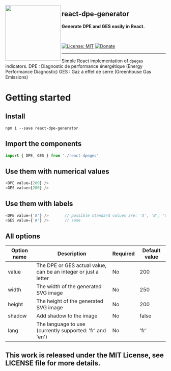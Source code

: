 
<a href="https://github.com/nocturneio"><img src="https://i.imgur.com/cVSsETP.png" align="left" height="174" width="174"/></a>

## react-dpe-generator
**Generate DPE and GES easily in React.**


<br>


[![License: MIT](https://img.shields.io/badge/License-MIT-yellow.svg)](https://opensource.org/licenses/MIT)
[![Donate](https://img.shields.io/badge/Donate-PayPal-green.svg)](https://paypal.me/clementdlc)

___


Simple React implementation of `dpeges` indicators.
DPE : Diagnostic de performance énergétique (Energy Performance Diagnostic)
GES : Gaz à effet de serre (Greenhouse Gas Emissions)
# Getting started
## Install
```
npm i --save react-dpe-generator
```
## Import the components
```javascript
import { DPE, GES } from './react-dpeges'
```
## Use them with numerical values
```javascript
<DPE value={200} />
<GES value={200} />
```
## Use them with labels
```javascript
<DPE value={'A'} />       // possible standard values are: 'A', 'B', 'C', 'D', 'E', 'F'
<GES value={'A'} />       // same
```
## All options
Option name   | Description                                                     | Required | Default value
------------- | --------------------------------------------------------------- | -------- | -------------
value         | The DPE or GES actual value, can be an integer or just a letter | No       | 200
width         | The width of the generated SVG image                            | No       | 250
height        | The height of the generated SVG image                           | No       | 200
shadow        | Add shadow to the image                                         | No       | false
lang          | The language to use (currently supported: 'fr' and 'en')        | No       | 'fr'
## This work is released under the MIT License, see LICENSE file for more details.
